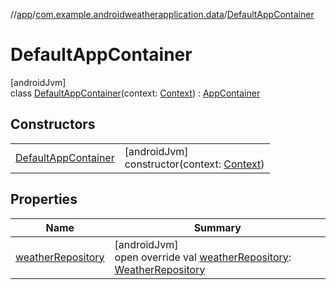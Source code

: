 //[app](../../../index.md)/[com.example.androidweatherapplication.data](../index.md)/[DefaultAppContainer](index.md)

# DefaultAppContainer

[androidJvm]\
class [DefaultAppContainer](index.md)(context: [Context](https://developer.android.com/reference/kotlin/android/content/Context.html)) : [AppContainer](../-app-container/index.md)

## Constructors

| | |
|---|---|
| [DefaultAppContainer](-default-app-container.md) | [androidJvm]<br>constructor(context: [Context](https://developer.android.com/reference/kotlin/android/content/Context.html)) |

## Properties

| Name | Summary |
|---|---|
| [weatherRepository](weather-repository.md) | [androidJvm]<br>open override val [weatherRepository](weather-repository.md): [WeatherRepository](../-weather-repository/index.md) |
